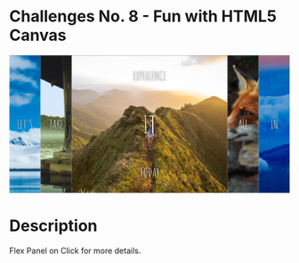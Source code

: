 # Challenges No. 8 - Fun with HTML5 Canvas

![HTML5 Canvas](https://github.com/nnsh93/JavaScript30-Challenges/blob/main/Challenge%20%235%20-%20Flex%20Panel%20Gallery/Flex%20Panel%20Gallery.PNG)

# Description 
Flex Panel on Click for more details.

## 
